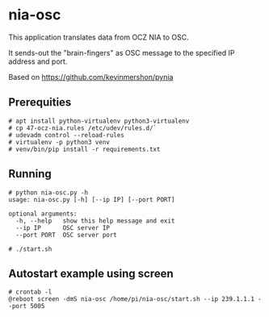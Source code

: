 # nia-osc
This application translates data from OCZ NIA to OSC.

It sends-out the "brain-fingers" as OSC message to the specified IP address and port.

Based on https://github.com/kevinmershon/pynia

## Prerequities
```
# apt install python-virtualenv python3-virtualenv
# cp 47-ocz-nia.rules /etc/udev/rules.d/`
# udevadm control --reload-rules
# virtualenv -p python3 venv
# venv/bin/pip install -r requirements.txt
```

## Running
````
# python nia-osc.py -h
usage: nia-osc.py [-h] [--ip IP] [--port PORT]

optional arguments:
  -h, --help   show this help message and exit
  --ip IP      OSC server IP
  --port PORT  OSC server port

# ./start.sh
````

## Autostart example using screen
````
# crontab -l
@reboot screen -dmS nia-osc /home/pi/nia-osc/start.sh --ip 239.1.1.1 --port 5005
````
